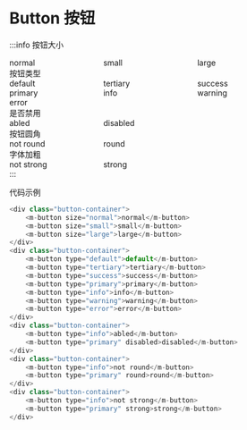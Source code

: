 # Button 按钮
:::info
按钮大小
<div class="button-container">
    <m-button size="normal">normal</m-button>
    <m-button size="small">small</m-button>
    <m-button size="large">large</m-button>
</div>
按钮类型
<div class="button-container">
    <m-button type="default">default</m-button>
    <m-button type="tertiary">tertiary</m-button>
    <m-button type="success">success</m-button>
    <m-button type="primary">primary</m-button>
    <m-button type="info">info</m-button>
    <m-button type="warning">warning</m-button>
    <m-button type="error">error</m-button>
</div>
是否禁用
<div class="button-container">
    <m-button type="info">abled</m-button>
    <m-button type="primary" disabled>disabled</m-button>
</div>
按钮圆角
<div class="button-container">
    <m-button type="info">not round</m-button>
    <m-button type="primary" round>round</m-button>
</div>
字体加粗
<div class="button-container">
    <m-button type="info">not strong</m-button>
    <m-button type="primary" strong>strong</m-button>
</div>
:::

代码示例
```js
<div class="button-container">
    <m-button size="normal">normal</m-button>
    <m-button size="small">small</m-button>
    <m-button size="large">large</m-button>
</div>
<div class="button-container">
    <m-button type="default">default</m-button>
    <m-button type="tertiary">tertiary</m-button>
    <m-button type="success">success</m-button>
    <m-button type="primary">primary</m-button>
    <m-button type="info">info</m-button>
    <m-button type="warning">warning</m-button>
    <m-button type="error">error</m-button>
</div>
<div class="button-container">
    <m-button type="info">abled</m-button>
    <m-button type="primary" disabled>disabled</m-button>
</div>
<div class="button-container">
    <m-button type="info">not round</m-button>
    <m-button type="primary" round>round</m-button>
</div>
<div class="button-container">
    <m-button type="info">not strong</m-button>
    <m-button type="primary" strong>strong</m-button>
</div>
```

<style> 
    .button-container {
        display: grid;
        grid-template-columns: repeat(3, 33.33%);
    }
</style>